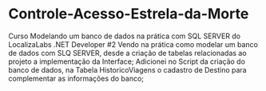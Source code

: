 # Controle-Acesso-Estrela-da-Morte
Curso Modelando um banco de dados na prática com SQL SERVER do LocalizaLabs .NET Developer #2
Vendo na prática como modelar um banco de dados com SLQ SERVER, desde a criação de tabelas relacionadas ao projeto a implementação da Interface;
Adicionei no Script da criação do banco de dados, na Tabela HistoricoViagens o cadastro de Destino para complementar as informações do banco;
